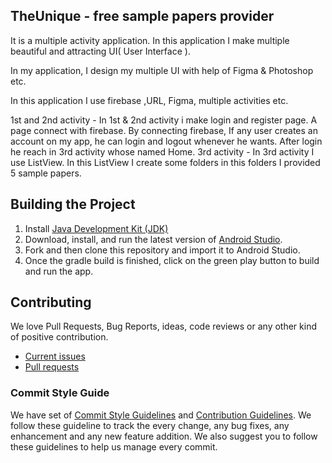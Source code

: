 ## TheUnique - free sample papers provider
It is a multiple activity application. In
this application I make multiple beautiful and attracting UI( User Interface ). 

In my application, I design my multiple UI with help of  Figma & Photoshop  etc. 
 
In this application I use firebase ,URL, Figma, multiple activities etc. 
 
1st and 2nd activity  -  In 1st & 2nd activity i make login and register page. A page connect with firebase. By connecting firebase, If any user creates an account on my app, he can login and logout whenever he wants. After login he reach in 3rd activity whose named Home.
3rd activity - In 3rd activity I use ListView. In this ListView I create some folders in this folders I provided 5 sample papers.

## Building the Project
1. Install [Java Development Kit (JDK)](http://www.oracle.com/technetwork/java/javase/downloads/index.html)
2. Download, install, and run the latest version of [Android Studio](http://developer.android.com/sdk/installing/studio.html).
3. Fork and then clone this repository and import it to Android Studio.
4. Once the gradle build is finished, click on the green play button to build and run the app.

## Contributing

We love Pull Requests, Bug Reports, ideas, code reviews or any other kind of positive contribution. 

- [Current issues](https://github.com/Prashant830/-TheUnique-freesamplepapersprovider/issues) 
- [Pull requests](https://github.com/Prashant830/-TheUnique-freesamplepapersprovider/pulls)


### Commit Style Guide

We have set of [Commit Style Guidelines](https://github.com/openMF/mifos-mobile-cn/blob/master/COMMIT_STYLE.md) and [Contribution Guidelines](https://github.com/openMF/mifos-mobile-cn/blob/master/CONTRIBUTING.md). We follow these guideline to track the every change, any bug fixes, any enhancement and any new feature addition. We also suggest you to follow these guidelines to help us manage every commit.


